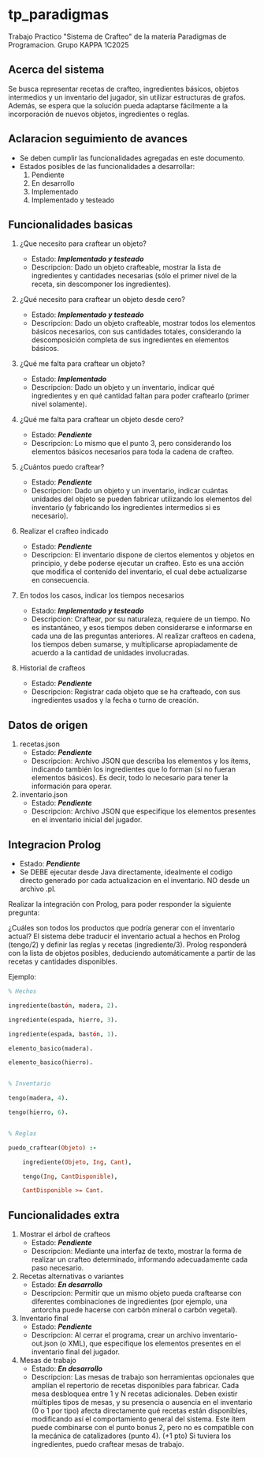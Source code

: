 # tp_paradigmas
Trabajo Practico "Sistema de Crafteo" de la materia Paradigmas de Programacion. Grupo KAPPA 1C2025

## Acerca del sistema
Se busca representar recetas de crafteo, ingredientes básicos, objetos intermedios y un inventario del jugador, sin utilizar estructuras de grafos. Además, se espera que la solución pueda adaptarse fácilmente a la incorporación de nuevos objetos, ingredientes o reglas.

## Aclaracion seguimiento de avances 
- Se deben cumplir las funcionalidades agregadas en este documento.
- Estados posibles de las funcionalidades a desarrollar: 
    1. Pendiente
    2. En desarrollo
    3. Implementado
    4. Implementado y testeado

## Funcionalidades basicas
1. ¿Que necesito para craftear un objeto? 
    - Estado: ***Implementado y testeado***
    - Descripcion: Dado un objeto crafteable, mostrar la lista de ingredientes y cantidades necesarias (sólo el primer nivel de la receta, sin descomponer los ingredientes).
2. ¿Qué necesito para craftear un objeto desde cero?
    - Estado: ***Implementado y testeado***
    - Descripcion: Dado un objeto crafteable, mostrar todos los elementos básicos necesarios, con sus cantidades totales, considerando la descomposición completa de sus ingredientes en elementos básicos.
3. ¿Qué me falta para craftear un objeto?
    - Estado: ***Implementado***
    - Descripcion: Dado un objeto y un inventario, indicar qué ingredientes y en qué cantidad faltan para poder craftearlo (primer nivel solamente).

4. ¿Qué me falta para craftear un objeto desde cero?
    - Estado: ***Pendiente***
    - Descripcion: Lo mismo que el punto 3, pero considerando los elementos básicos necesarios para toda la cadena de crafteo.
5. ¿Cuántos puedo craftear?
    - Estado: ***Pendiente***
    - Descripcion: Dado un objeto y un inventario, indicar cuántas unidades del objeto se pueden fabricar utilizando los elementos del inventario (y fabricando los ingredientes intermedios si es necesario).
6. Realizar el crafteo indicado
    - Estado: ***Pendiente***
    - Descripcion: El inventario dispone de ciertos elementos y objetos en principio, y debe poderse ejecutar un crafteo. Esto es una acción que modifica el contenido del inventario, el cual debe actualizarse en consecuencia.
7. En todos los casos, indicar los tiempos necesarios
    - Estado: ***Implementado y testeado***
    - Descripcion: Craftear, por su naturaleza, requiere de un tiempo. No es instantáneo, y esos tiempos deben considerarse e informarse en cada una de las preguntas anteriores. Al realizar crafteos en cadena, los tiempos deben sumarse, y multiplicarse apropiadamente de acuerdo a la cantidad de unidades involucradas.
8. Historial de crafteos
    - Estado: ***Pendiente***
    - Descripcion: Registrar cada objeto que se ha crafteado, con sus ingredientes usados y la fecha o turno de creación.

## Datos de origen
1. recetas.json
    - Estado: ***Pendiente***
    - Descripcion: Archivo JSON que describa los elementos y los ítems, indicando también los ingredientes que lo forman (si no fueran elementos básicos). Es decir, todo lo necesario para tener la información para operar.
2. inventario.json
    - Estado: ***Pendiente***
    - Descripcion: Archivo JSON que especifique los elementos presentes en el inventario inicial del jugador.

## Integracion Prolog
- Estado: ***Pendiente***
- Se DEBE ejecutar desde Java directamente, idealmente el codigo directo generado por cada actualizacion en el inventario. NO desde un archivo .pl.

Realizar la integración con Prolog, para poder responder la siguiente pregunta:

¿Cuáles son todos los productos que podría generar con el inventario actual?
El sistema debe traducir el inventario actual a hechos en Prolog (tengo/2) y definir las reglas y recetas (ingrediente/3). Prolog responderá con la lista de objetos posibles, deduciendo automáticamente a partir de las recetas y cantidades disponibles.

Ejemplo:
```prolog
% Hechos

ingrediente(bastón, madera, 2).

ingrediente(espada, hierro, 3).

ingrediente(espada, bastón, 1).

elemento_basico(madera).

elemento_basico(hierro).


% Inventario

tengo(madera, 4).

tengo(hierro, 6).


% Reglas

puedo_craftear(Objeto) :-

    ingrediente(Objeto, Ing, Cant),

    tengo(Ing, CantDisponible),

    CantDisponible >= Cant.
```


## Funcionalidades extra
1. Mostrar el árbol de crafteos
    - Estado: ***Pendiente***
    - Descripcion: Mediante una interfaz de texto, mostrar la forma de realizar un crafteo determinado, informando adecuadamente cada paso necesario.
2. Recetas alternativas o variantes
    - Estado: ***En desarrollo***
    - Descripcion: Permitir que un mismo objeto pueda craftearse con diferentes combinaciones de ingredientes (por ejemplo, una antorcha puede hacerse con carbón mineral o carbón vegetal).
3. Inventario final
    - Estado: ***Pendiente***
    - Descripcion: Al cerrar el programa, crear un archivo inventario-out.json (o XML), que especifique los elementos presentes en el inventario final del jugador.
4. Mesas de trabajo
    - Estado: ***En desarrollo***
    - Descripcion: Las mesas de trabajo son herramientas opcionales que amplían el repertorio de recetas disponibles para fabricar. Cada mesa desbloquea entre 1 y N recetas adicionales. Deben existir múltiples tipos de mesas, y su presencia o ausencia en el inventario (0 o 1 por tipo) afecta directamente qué recetas están disponibles, modificando así el comportamiento general del sistema. Este ítem puede combinarse con el punto bonus 2, pero no es compatible con la mecánica de catalizadores (punto 4). (+1 pto) Si tuviera los ingredientes, puedo craftear mesas de trabajo.
